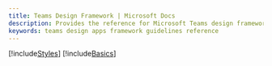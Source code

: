 ```yaml
---
title: Teams Design Framework | Microsoft Docs
description: Provides the reference for Microsoft Teams design framework helping you to build your apps and make them look native to Teams
keywords: teams design apps framework guidelines reference
---
```


[!include[Styles](~/includes/styles.html)]
[!include[Basics](~/includes/framework-basics.html)]
